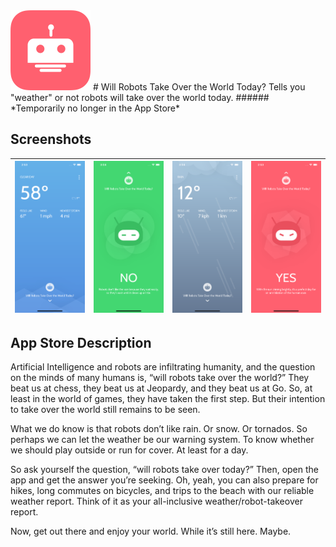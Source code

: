 <img src="app-icon-preview.png" width="128">
# Will Robots Take Over the World Today?
Tells you "weather" or not robots will take over the world today.
###### *Temporarily no longer in the App Store*

## Screenshots
![](screenshot-1.png) | ![](screenshot-2.png) | ![](screenshot-3.png) | ![](screenshot-4.png)
--------------------- | --------------------- | --------------------- | ---------------------

## App Store Description

Artificial Intelligence and robots are infiltrating humanity, and the question on the minds of many humans is, “will robots take over the world?” They beat us at chess, they beat us at Jeopardy, and they beat us at Go. So, at least in the world of games, they have taken the first step. But their intention to take over the world still remains to be seen.

What we do know is that robots don’t like rain. Or snow. Or tornados. So perhaps we can let the weather be our warning system. To know whether we should play outside or run for cover. At least for a day.

So ask yourself the question, “will robots take over today?” Then, open the app and get the answer you’re seeking. Oh, yeah, you can also prepare for hikes, long commutes on bicycles, and trips to the beach with our reliable weather report. Think of it as your all-inclusive weather/robot-takeover report.

Now, get out there and enjoy your world. While it’s still here. Maybe.
